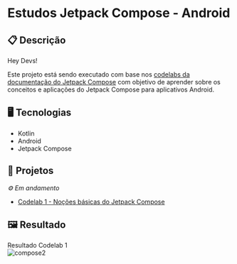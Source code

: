 # Estudos Jetpack Compose - Android

## 📋 Descrição
Hey Devs!

Este projeto está sendo executado com base nos [codelabs da documentação do Jetpack Compose](https://developer.android.com/courses/pathways/compose) com objetivo de aprender sobre os conceitos e aplicações do Jetpack Compose para aplicativos Android.

## 🖥️ Tecnologias

- Kotlin
- Android
- Jetpack Compose

## 🎨 Projetos
*⚙ Em andamento*

- [Codelab 1 - Noções básicas do Jetpack Compose](https://github.com/jeniblodev/estudos_compose/tree/codelab1)

## 🖼️ Resultado

Resultado Codelab 1
<br>
![compose2](https://user-images.githubusercontent.com/54920317/163259906-b009ea88-9f9f-40f4-b9c2-fd51cf9fef18.gif)
